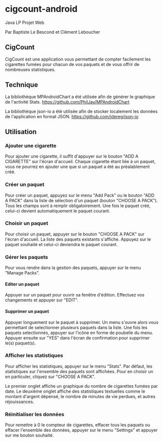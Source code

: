 # cigcount-android
Java LP Projet Web

Par Baptiste Le Bescond et Clément Leboucher

## CigCount

CigCount est une application vous permettant de compter facilement les cigarettes fumées pour chacun de vos paquets et de vous offrir de nombreuses statistiques.

## Technique

La bibliothèque MPAndroidChart a été utilisée afin de générer le graphique de l'activité Stats.
https://github.com/PhilJay/MPAndroidChart

La bibliothèque json-io a été utilisée afin de stocker localement les données de l'application en format JSON.
https://github.com/jdereg/json-io

## Utilisation

### Ajouter une cigarette

Pour ajouter une cigarette, il suffit d'appuyer sur le bouton "ADD A CIGARETTE" sur l'écran d'accueil.
Chaque cigarette étant liée à un paquet, vous ne pourrez en ajouter une que si un paquet a été au préalablement créé.

### Créer un paquet

Pour créer un paquet, appuyez sur le menu "Add Pack" ou le bouton "ADD A PACK" dans la liste de sélection d'un paquet (bouton "CHOOSE A PACK").
Tous les champs sont à remplir obligatoirement.
Une fois le paquet créé, celui-ci devient automatiquement le paquet courant.

### Choisir un paquet

Pour choisir un paquet, appuyer sur le bouton "CHOOSE A PACK" sur l'écran d'accueil. La liste des paquets existants s'affiche. Appuyez sur le paquet souhaité et celui-ci deviendra le paquet courant.

### Gérer les paquets

Pour vous rendre dans la gestion des paquets, appuyer sur le menu "Manage Packs".

#### Editer un paquet

Appuyer sur un paquet pour ouvrir sa fenêtre d'édition. Effectuez vos changements et appuyer sur "EDIT".

#### Supprimer un paquet

Appuyer longuement sur le paquet à supprimer. Un menu s'ouvre alors vous permettant de selectionner plusieurs paquets dans la liste. Une fois les paquets selectionnés, appuyer sur l'icône en forme de poubelle du menu. Appuyer ensuite sur "YES" dans l'écran de confirmation pour supprimer le(s) paquet(s).

### Afficher les statistiques

Pour afficher les statistiques, appuyer sur le menu "Stats". Par défaut, les statistiques sur l'ensemble des paquets sont
affichées. Pour en choisir un en particuler, cliquez sur "CHOOSE A PACK".

Le premier onglet affiche un graphique du nombre de cigarettes fumées par date.
Le deuxième onglet affiche des statistiques textuelles comme le montant d'argent dépensé, le nombre de minutes de vie perdues, et autres réjouissances.

### Réinitialiser les données

Pour remettre à 0 le compteur de cigarettes, effacer tous les paquets ou effacer l'ensemble des données, appuyer sur le menu "Settings" et appuyer sur me bouton souhaité.

